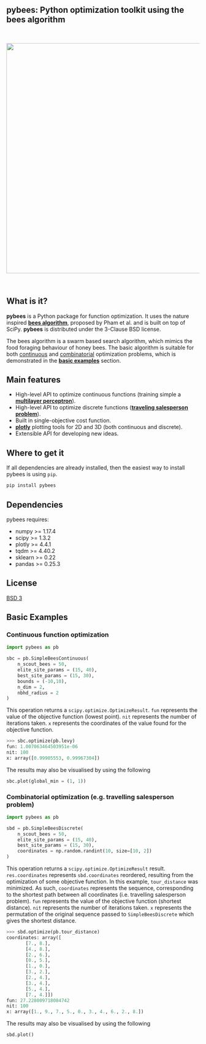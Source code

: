## pybees: Python optimization toolkit using the bees algorithm

<br/>
<p align="center">
   <img src="https://media.giphy.com/media/yIXVnzpoNiE0w/source.gif" width="600" />
</p>
<br/>

## What is it?

**pybees** is a Python package for function optimization. It uses the nature inspired [**bees algorithm**](https://www.researchgate.net/publication/260985621_The_Bees_Algorithm_Technical_Note), proposed by Pham et al. and is built on top of SciPy. **pybees** is distributed under the 3-Clause BSD license.

The bees algorithm is a swarm based search algorithm, which mimics the food foraging behaviour of honey bees. The basic algorithm is suitable for both [continuous](https://en.wikipedia.org/wiki/Continuous_optimization) and [combinatorial](https://en.wikipedia.org/wiki/Combinatorial_optimization) optimization problems, which is demonstrated in the [**basic examples**](#Basic-Examples) section.


## Main features

- High-level API to optimize continuous functions (training simple a [**multilayer perceptron**](https://en.wikipedia.org/wiki/Multilayer_perceptron)).
- High-level API to optimize discrete functions ([**traveling salesperson problem**](https://en.wikipedia.org/wiki/Travelling_salesman_problem)).
- Built in single-objective cost function.
- [**plotly**](https://plot.ly/python/) plotting tools for 2D and 3D (both continuous and discrete).
- Extensible API for developing new ideas.
    

## Where to get it

If all dependencies are already installed, then the easiest way to install pybees is using `pip`.

```python
pip install pybees
```

## Dependencies

pybees requires:

- numpy >= 1.17.4 <br/>
- scipy >= 1.3.2 <br/>
- plotly >= 4.4.1<br/>
- tqdm >= 4.40.2<br/>
- sklearn >= 0.22<br/>
- pandas >= 0.25.3<br/>

## License

[BSD 3](LICENSE)


## Basic Examples

### Continuous function optimization 
```python
import pybees as pb

sbc = pb.SimpleBeesContinuous(
    n_scout_bees = 50, 
    elite_site_params = (15, 40), 
    best_site_params = (15, 30),
    bounds = (-10,10), 
    n_dim = 2,
    nbhd_radius = 2
)
```

This operation returns a `scipy.optimize.OptimizeResult`. `fun` represents the value of the objective function (lowest point). `nit` represents the number of iterations taken. `x` represents the coordinates of the value found for the objective function.

```python
>>> sbc.optimize(pb.levy)
fun: 1.007063464503951e-06
nit: 100
x: array([0.99905553, 0.99967304])
```

The results may also be visualised by using the following

```python
sbc.plot(global_min = (1, 1))
```

### Combinatorial optimization (e.g. travelling salesperson problem)

```python
import pybees as pb

sbd = pb.SimpleBeesDiscrete(
    n_scout_bees = 50, 
    elite_site_params = (15, 40), 
    best_site_params = (15, 30), 
    coordinates = np.random.randint(10, size=[10, 2])
)
```

This operation returns a `scipy.optimize.OptimizeResult` result. `res.coordinates` represents `sbd.coordinates` reordered, resulting from the optimization of some objective function. In this example, `tour_distance` was minimized. As such, `coordinates` represents the sequence, corresponding to the shortest path between all coordinates (i.e. travelling salesperson problem). `fun` represents the value of the objective function (shortest distance). `nit` represents the number of iterations taken. `x` represents the permutation of the original sequence passed to `SimpleBeesDiscrete` which gives the shortest distance.

```python
>>> sbd.optimize(pb.tour_distance)
coordinates: array([
       [7., 8.],
       [4., 8.],
       [2., 6.],
       [0., 5.],
       [1., 0.],
       [3., 2.],
       [2., 4.],
       [3., 4.],
       [5., 4.],
       [7., 4.]])
fun: 27.228009718084742
nit: 100
x: array([1., 9., 7., 5., 0., 3., 4., 6., 2., 8.])
```


The results may also be visualised by using the following

```python
sbd.plot()
```